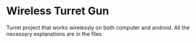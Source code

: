 # Wireless Turret Gun
 Turret project that works wirelessly on both computer and android. All the necessary explanations are in the files
